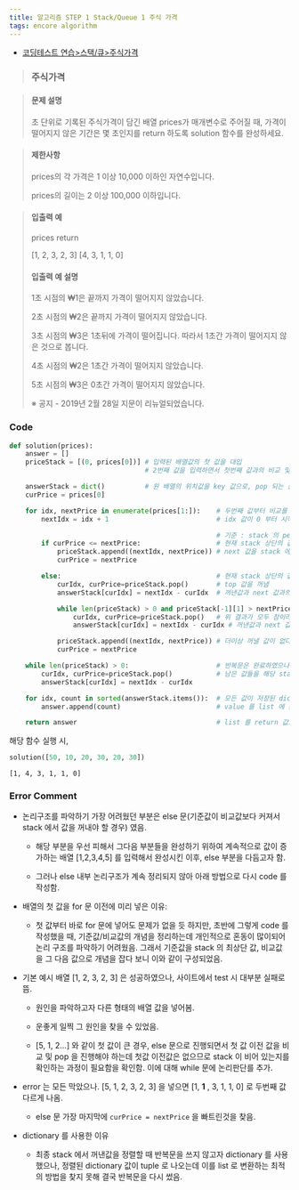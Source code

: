 ```yaml
---
title: 알고리즘 STEP 1 Stack/Queue 1 주식 가격
tags: encore algorithm
---
```


* [코딩테스트 연습>스택/큐>주식가격](https://programmers.co.kr/learn/courses/30/lessons/42584)

>### 주식가격


>#### 문제 설명
>
>초 단위로 기록된 주식가격이 담긴 배열 prices가 매개변수로 주어질 때, 가격이 떨어지지 않은 기간은 몇 초인지를 return 하도록 solution 함수를 완성하세요.

>#### 제한사항
>
>prices의 각 가격은 1 이상 10,000 이하인 자연수입니다.
>
>prices의 길이는 2 이상 100,000 이하입니다.
>

>#### 입출력 예
>
>prices	return
>
>[1, 2, 3, 2, 3]	[4, 3, 1, 1, 0]
>
>#### 입출력 예 설명
>
>1초 시점의 ₩1은 끝까지 가격이 떨어지지 않았습니다.
>
>2초 시점의 ₩2은 끝까지 가격이 떨어지지 않았습니다.
>
>3초 시점의 ₩3은 1초뒤에 가격이 떨어집니다. 따라서 1초간 가격이 떨어지지 않은 것으로 봅니다.
>
>4초 시점의 ₩2은 1초간 가격이 떨어지지 않았습니다.
>
>5초 시점의 ₩3은 0초간 가격이 떨어지지 않았습니다.
>
>※ 공지 - 2019년 2월 28일 지문이 리뉴얼되었습니다.


### Code
```python
def solution(prices):
    answer = []
    priceStack = [(0, prices[0])] # 입력된 배열값의 첫 값을 대입
                                  # 2번째 값을 입력하면서 첫번째 값과의 비교 및 stack 으로 옮기는 작업 진행

    answerStack = dict()          # 원 배열의 위치값을 key 값으로, pop 되는 순간, 비교값의 위치와의 차이(시간차) 를 value 로
    curPrice = prices[0]

    for idx, nextPrice in enumerate(prices[1:]):    # 두번째 값부터 비교를 위한 반복문 진행 (idx 는 해당 값의 위치를 표시)
        nextIdx = idx + 1                           # idx 값이 0 부터 시작하므로 이를 맞추기 위해 1을 더함

                                                    # 기준 : stack 의 peek 값이 current value, 반복문에서 주어진 값이 next value
        if curPrice <= nextPrice:                   # 현재 stack 상단의 값보다 next 값이 크다면
            priceStack.append((nextIdx, nextPrice)) # next 값을 stack 에 쌓음
            curPrice = nextPrice                    

        else:                                       # 현재 stack 상단의 값보다 next 값이 작다면
            curIdx, curPrice=priceStack.pop()       # top 값을 꺼냄
            answerStack[curIdx] = nextIdx - curIdx  # 꺼낸값과 next 값과의 시간차를 계산하여 dictionary value 로 입력

            while len(priceStack) > 0 and priceStack[-1][1] > nextPrice: # 혹시 stack 이 빈상태가 아닌지, 새로운 top 값을 꺼내기전, 다시 비교 후
                curIdx, curPrice=priceStack.pop()   # 위 결과가 모두 참이라면 반복하여 top 값을 꺼내고
                answerStack[curIdx] = nextIdx - curIdx # 꺼낸값과 next 값과의 시간차를 계산하여 dictionary value 로 입력

            priceStack.append((nextIdx, nextPrice)) # 더이상 꺼낼 값이 없다면 현재 next value 를 stack 에 쌓음.
            curPrice = nextPrice

    while len(priceStack) > 0:                      # 반복문은 완료하였으나, 아직 stack 에 남아 있는 값들이 있을수 있으므로
        curIdx, curPrice=priceStack.pop()           # 남은 값들을 해당 stack 의 길이가 0 이 될때까지 꺼내서 dictionary 에 저장
        answerStack[curIdx] = nextIdx - curIdx

    for idx, count in sorted(answerStack.items()):  # 모든 값이 저장된 dictionary 를 key 값(기존 배열의 순서) 로 정렬하여
        answer.append(count)                        # value 를 list 에 순서대로 저장

    return answer                                   # list 를 return 값으로 보냄
```
해당 함수 실행 시,

```python
solution([50, 10, 20, 30, 20, 30])
```
`[1, 4, 3, 1, 1, 0]`

### Error Comment

* 논리구조를 파악하기 가장 어려웠던 부분은 else 문(기준값이 비교값보다 커져서 stack 에서 값을 꺼내야 할 경우) 였음.


  - 해당 부분을 우선 피해서 그다음 부분들을 완성하기 위하여 계속적으로 값이 증가하는 배열 [1,2,3,4,5] 를 입력해서 완성시킨 이후, else 부분을 다듬고자 함.


  - 그러나 else 내부 논리구조가 계속 정리되지 않아 아래 방법으로 다시 code 를 작성함.


* 배열의 첫 값을 for 문 이전에 미리 넣은 이유:


  - 첫 값부터 바로 for 문에 넣어도 문제가 없을 듯 하지만, 초반에 그렇게 code 를 작성했을 때, 기준값/비교값의 개념을 정리하는데 개인적으로 혼동이 많이되어 논리 구조를 파악하기 어려웠음. 그래서 기준값을 stack 의 최상단 값, 비교값을 그 다음 값으로 개념을 잡다 보니 이와 같이 구성되었음.


* 기본 예시 배열 [1, 2, 3, 2, 3] 은 성공하였으나, 사이트에서 test 시 대부분 실패로 뜸.


  - 원인을 파악하고자 다른 형태의 배열 값을 넣어봄.


  - 운좋게 일찍 그 원인을 찾을 수 있었음.


  - [5, 1, 2...] 와 같이 첫 값이 큰 경우, else 문으로 진행되면서 첫 값 이전 값을 비교 및 pop 을 진행해야 하는데 첫값 이전값은 없으므로 stack 이 비어 있는지를 확인하는 과정이 필요함을 확인함. 이에 대해 while 문에 논리판단를 추가.


* error 는 모든 막았으나. [5, 1, 2, 3, 2, 3] 을 넣으면 [1, **1** , 3, 1, 1, 0] 로 두번째 값 다르게 나옴.


  - else 문 가장 마지막에 `curPrice = nextPrice` 을 빠트린것을 찾음.  


* dictionary 를 사용한 이유


  - 최종 stack 에서 꺼낸값을 정렬할 때 반복문을 쓰지 않고자 dictionary 를 사용했으나, 정렬된 dictionary 값이 tuple 로 나오는데 이를 list 로 변환하는 최적의 방법을 찾지 못해 결국 반복문을 다시 썼음.
